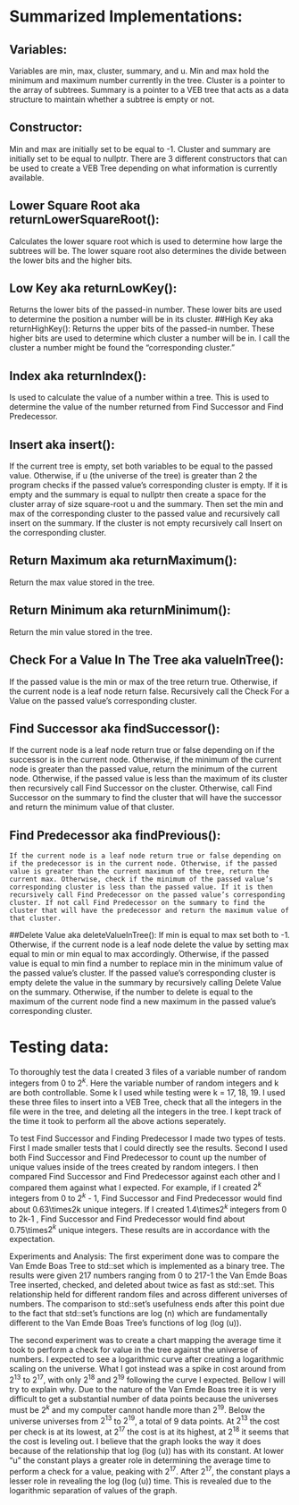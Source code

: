 # Summarized Implementations:
  ## Variables: 
  Variables are min, max, cluster, summary, and u. Min and max hold the minimum and maximum number currently in the tree. Cluster is a pointer to the array of subtrees. Summary is a pointer to a VEB tree that acts as a data structure to maintain whether a subtree is empty or not.
  
  ## Constructor: 
  
  Min and max are initially set to be equal to -1. Cluster and summary are initially set to be equal to nullptr. There are 3 different constructors that can be used to create a VEB Tree depending on what information is currently available.
  
  ## Lower Square Root aka returnLowerSquareRoot(): 
  
  Calculates the lower square root which is used to determine how large the subtrees will be. The lower square root also determines the divide between the lower bits and the higher bits.
  
  ## Low Key aka returnLowKey(): 
  
  Returns the lower bits of the passed-in number. These lower bits are used to determine the position a number will be in its cluster.
  ##High Key aka returnHighKey(): 
  Returns the upper bits of the passed-in number. These higher bits are used to determine which cluster a number will be in. I call the cluster a number might be found the “corresponding cluster.”
  
  ## Index aka returnIndex():
  
  Is used to calculate the value of a number within a tree. This is used to determine the value of the number returned from Find Successor and Find Predecessor.
  
  ## Insert aka insert(): 
  
  If the current tree is empty, set both variables to be equal to the passed value. Otherwise, if u (the universe of the tree) is greater than 2 the program checks if the passed value’s corresponding cluster is empty. If it is empty and the summary is equal to nullptr then create a space for the cluster array of size square-root u and the summary. Then set the min and max of the corresponding cluster to the passed value and recursively call insert on the summary. If the cluster is not empty recursively call Insert on the corresponding cluster. 
  
  ## Return Maximum aka returnMaximum():
  
  Return the max value stored in the tree.
  
  ## Return Minimum aka returnMinimum():
  
  Return the min value stored in the tree.
  
  ## Check For a Value In The Tree aka valueInTree(): 
  
  If the passed value is the min or max of the tree return true. Otherwise, if the current node is a leaf node return false. Recursively call the Check For a Value on the passed value’s corresponding cluster.
  
  ## Find Successor aka findSuccessor(): 
  
  If the current node is a leaf node return true or false depending on if the successor is in the current node. Otherwise, if the minimum of the current node is greater than the passed value, return the minimum of the current node. Otherwise, if the passed value is less than the maximum of its cluster then recursively call Find Successor on the cluster. Otherwise, call Find Successor on the summary to find the cluster that will have the successor and return the minimum value of that cluster.
  
  ## Find Predecessor aka findPrevious(): 
  
	If the current node is a leaf node return true or false depending on if the predecessor is in the current node. Otherwise, if the passed value is greater than the current maximum of the tree, return the current max. Otherwise, check if the minimum of the passed value’s corresponding cluster is less than the passed value. If it is then recursively call Find Predecessor on the passed value’s corresponding cluster. If not call Find Predecessor on the summary to find the cluster that will have the predecessor and return the maximum value of that cluster.
  ##Delete Value aka deleteValueInTree():
  If min is equal to max set both to -1. Otherwise, if the current node is a leaf node delete the value by setting max equal to min or min equal to max accordingly. Otherwise, if the passed value is equal to min find a number to replace min in the minimum value of the passed value’s cluster. If the passed value’s corresponding cluster is empty delete the value in the summary by recursively calling Delete Value on the summary. Otherwise, if the number to delete is equal to the maximum of the current node find a new maximum in the passed value’s corresponding cluster.

# Testing data:

  To thoroughly test the data I created 3 files of a variable number of random integers from 0 to $2^k$. Here the variable number of random integers and k are both controllable. Some k I used while testing were k = 17, 18, 19.
I used these three files to insert into a VEB Tree, check that all the integers in the file were in the tree, and deleting all the integers in the tree. I kept track of the time it took to perform all the above actions seperately.

  To test Find Successor and Finding Predecessor I made two types of tests. First I made smaller tests that I could directly see the results. Second I used both Find Successor and Find Predecessor to count up the number of unique values inside of the trees created by random integers. I then compared Find Successor and Find Predecessor against each other and I compared them against what I expected. 
For example, if I created $2^k$ integers from 0 to $2^k$ - 1, Find Successor and Find Predecessor would find about 0.63\times2k unique integers. If I created 1.4\times$2^k$ integers from 0 to 2k-1 , Find Successor and Find Predecessor would find about 0.75\times$2^k$ unique integers. These results are in accordance with the expectation.

Experiments and Analysis:
The first experiment done was to compare the Van Emde Boas Tree to std::set which is implemented as a binary tree. The results were given 217 numbers ranging from 0 to 217-1 the Van Emde Boas Tree inserted, checked, and deleted about twice as fast as std::set. This relationship held for different random files and across different universes of numbers. 
The comparison to std::set’s usefulness ends after this point due to the fact that std::set’s functions are log (n) which are fundamentally different to the Van Emde Boas Tree’s functions of log (log (u)).

  The second experiment was to create a chart mapping the average time it took to perform a check for value in the tree against the universe of numbers. I expected to see a logarithmic curve after creating a logarithmic scaling on the universe. What I got instead was a spike in cost around from $2^13$ to $2^17$, with only $2^18$ and $2^19$ following the curve I expected. Bellow I will try to explain why.
Due to the nature of the Van Emde Boas tree it is very difficult to get a substantial number of data points because the universes must be $2^k$ and my computer cannot handle more than $2^19$. Below the universe universes from $2^13$ to $2^19$, a total of 9 data points. At $2^13$ the cost per check is at its lowest, at $2^17$ the cost is at its highest, at $2^18$ it seems that the cost is leveling out. 
I believe that the graph looks the way it does because of the relationship that 
log (log (u)) has with its constant. At lower “u” the constant plays a greater role in determining the average time to perform a check for a value, peaking with $2^17$. After $2^17$, the constant plays a lesser role in revealing the log (log (u)) time. This is revealed due to the logarithmic separation of values of the graph.


